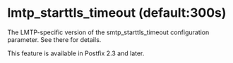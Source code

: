 # lmtp_starttls_timeout (default:300s) 

 The LMTP-specific version of the smtp_starttls_timeout configuration
parameter.  See there for details. 

 This feature is available in Postfix 2.3 and later. 


